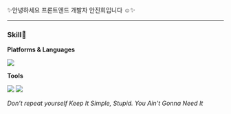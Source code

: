 

<p>✨안녕하세요 프론트엔드 개발자 안진희입니다 ☺️✨</p>

<hr/>

<h3>Skill💪</h3>


<p><b>Platforms & Languages</b></p>
<img src="https://img.shields.io/badge/React-61DAFB?style=flat-square&logo=React&logoColor=black"/>


<p><b>Tools</b></p>
<img src="https://img.shields.io/badge/Firebase-FFCA28?style=flat-square&logo=Firebase&logoColor=black"/>
<img src="https://img.shields.io/badge/GitHub-181717?style=flat-square&logo=GitHub&logoColor=white"/>


<p><i>Don’t repeat yourself Keep It Simple, Stupid. You Ain't Gonna Need It</i></p>





